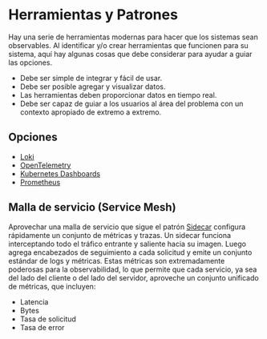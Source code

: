 # Herramientas y Patrones

Hay una serie de herramientas modernas para hacer que los sistemas sean observables. Al identificar y/o crear herramientas que funcionen para su sistema, aquí hay algunas cosas que debe considerar para ayudar a guiar las opciones.

* Debe ser simple de integrar y fácil de usar.
* Debe ser posible agregar y visualizar datos.
* Las herramientas deben proporcionar datos en tiempo real.
* Debe ser capaz de guiar a los usuarios al área del problema con un contexto apropiado de extremo a extremo.

## Opciones

* [Loki](loki.md)
* [OpenTelemetry](OpenTelemetry.md)
* [Kubernetes Dashboards](KubernetesDashboards.md)
* [Prometheus](Prometheus.md)

## Malla de servicio (Service Mesh)

Aprovechar una malla de servicio que sigue el patrón [Sidecar](https://www.oreilly.com/library/view/designing-distributed-systems/9781491983638/ch02.html#:~:text=The%20sidecar%20pattern%20is%20a,first%20is%20the%20application%20container.&text=In%20addition%20to%20the%20application,without%20the%20application%20container's%20knowledge.) configura rápidamente un conjunto de métricas y trazas.
Un sidecar funciona interceptando todo el tráfico entrante y saliente hacia su imagen. Luego agrega encabezados de seguimiento a cada solicitud y emite un conjunto estándar de logs y métricas. Estas métricas son extremadamente poderosas para la observabilidad, lo que permite que cada servicio, ya sea del lado del cliente o del lado del servidor, aproveche un conjunto unificado de métricas, que incluyen:

* Latencia
* Bytes
* Tasa de solicitud
* Tasa de error
